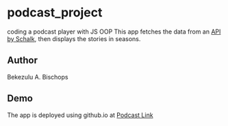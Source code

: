 # podcast_project
coding a podcast player with JS OOP
This app fetches the data from an [API by Schalk](https://github.com/schalkventer/example-podcast-api), then displays the stories in seasons.

## Author
Bekezulu A. Bischops

## Demo
The app is deployed using github.io at [Podcast Link](https://baebischops.github.io/podcast_app/)
